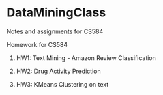 # DataMiningClass
Notes and assignments for CS584


Homework for CS584

1) HW1: Text Mining - Amazon Review Classification

2) HW2: Drug Activity Prediction

3) HW3: KMeans Clustering on text
